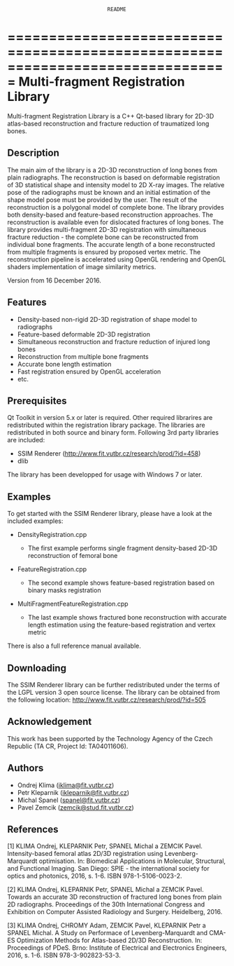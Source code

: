 									README 
===============================================================================
							Multi-fragment Registration Library 
===============================================================================

Multi-fragment Registration Library is a C++ Qt-based library for 2D-3D 
atlas-based reconstruction and fracture reduction of traumatized long bones.   


 Description
-------------------------------------------------------------------------------

The main aim of the library is a 2D-3D reconstruction of long bones from plain
radiographs. The reconstruction is based on deformable registration of 3D 
statistical shape and intensity model to 2D X-ray images. The relative pose 
of the radiographs must be known and an initial estimation of the shape model 
pose must be provided by the user. The result of the reconstruction is 
a polygonal model of complete bone. The library provides both density-based
and feature-based reconstruction approaches. The reconstruction is available
even for dislocated fractures of long bones. The library provides multi-fragment 
2D-3D registration with simultaneous fracture reduction - the complete bone 
can be reconstructed from individual bone fragments. The accurate length of
a bone reconstructed from multiple fragments is ensured by proposed vertex 
metric. The reconstruction pipeline is accelerated using OpenGL rendering and 
OpenGL shaders implementation of image similarity metrics.

Version from 16 December 2016.

    
 Features
-------------------------------------------------------------------------------

 * Density-based non-rigid 2D-3D registration of shape model to radiographs   
 * Feature-based deformable 2D-3D registration     
 * Simultaneous reconstruction and fracture reduction of injured long bones
 * Reconstruction from multiple bone fragments
 * Accurate bone length estimation
 * Fast registration ensured by OpenGL acceleration
 * etc.      


 Prerequisites
-------------------------------------------------------------------------------
Qt Toolkit in version 5.x or later is required. Other required librarires are 
redistributed within the registration library package. The libraries are 
redistributed in both source and binary form. Following 3rd party libraries are 
included:

 * SSIM Renderer (http://www.fit.vutbr.cz/research/prod/?id=458)
 * dlib
    
The library has been developped for usage with Windows 7 or later.


 Examples
-------------------------------------------------------------------------------

To get started with the SSIM Renderer library, please have a look 
at the included examples:

 * DensityRegistration.cpp
   - The first example performs single fragment density-based 2D-3D 
     reconstruction of femoral bone
       
 * FeatureRegistration.cpp                                               
   - The second example shows feature-based registration based on binary masks 
     registration
      
 * MultiFragmentFeatureRegistration.cpp
   - The last example shows fractured bone reconstruction with accurate length 
     estimation using the feature-based registration and vertex metric
   
   
There is also a full reference manual available.


 Downloading
-------------------------------------------------------------------------------

The SSIM Renderer library can be further redistributed under the terms 
of the LGPL version 3 open source license. 
The library can be obtained from the following location: 
<http://www.fit.vutbr.cz/research/prod/?id=505>


 Acknowledgement
-------------------------------------------------------------------------------

This work has been supported by the Technology Agency of the Czech Republic 
(TA CR, Project Id: TA04011606).


 Authors
-------------------------------------------------------------------------------

 * Ondrej Klima     (<iklima@fit.vutbr.cz>)
 * Petr Kleparnik   (<ikleparnik@fit.vutbr.cz>)
 * Michal Spanel    (<spanel@fit.vutbr.cz>)
 * Pavel Zemcik     (<zemcik@stud.fit.vutbr.cz>)

 
 References
-------------------------------------------------------------------------------

[1] KLIMA Ondrej, KLEPARNIK Petr, SPANEL Michal a ZEMCIK Pavel. Intensity-based 
    femoral atlas 2D/3D registration using Levenberg-Marquardt optimisation. 
    In: Biomedical Applications in Molecular, Structural, and Functional 
    Imaging. San Diego: SPIE - the international society for optics 
    and photonics, 2016, s. 1-6. ISBN 978-1-5106-0023-2.
    
[2] KLIMA Ondrej, KLEPARNIK Petr, SPANEL Michal a ZEMCIK Pavel. Towards 
    an accurate 3D reconstruction of fractured long bones from plain 2D 
    radiographs. Proceedings of the 30th International Congress and Exhibition 
    on Computer Assisted Radiology and Surgery. Heidelberg, 2016.
    
[3] KLIMA Ondrej, CHROMY Adam, ZEMCIK Pavel, KLEPARNIK Petr a SPANEL Michal. 
    A Study on Performace of Levenberg-Marquardt and CMA-ES Optimization Methods 
    for Atlas-based 2D/3D Reconstruction. In: Proceedings of PDeS. Brno: 
    Institute of Electrical and Electronics Engineers, 2016, s. 1-6. 
    ISBN 978-3-902823-53-3. 